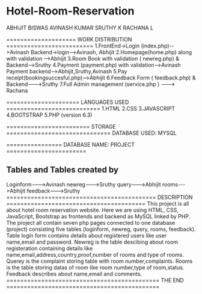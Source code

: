 # Hotel-Room-Reservation

ABHIJIT BISWAS 
AVINASH KUMAR 
SRUTHY K
RACHANA L 

==================== WORK DISTRIBUTION =========================
1.FrontEnd->Login (index.php)-->Avinash
	Backend->login-->Avinash, Abhijit
2.Homepage(home.php) along with validation -->Abhijit
3.Room Book with validation ( newreg.php) & Backend-->Sruthy
4.Payment (payment.php) with validation-->Avinash
Payment backend-->Abhijit,Sruthy,Avinash
5.Pay receipt(bookingsuccesful.php)-->Abhijit
6.Feedback Form ( feedback.php) & Backend--->Sruthy
7.Full Admin management (service.php ) ---> Rachana


===================== LANGUAGES USED ===========================
1.HTML
2.CSS
3.JAVASCRIPT
4.BOOTSTRAP
5.PHP (version 6.3)

======================== STORAGE ==============================
DATABASE USED: MYSQL



================ DATABASE NAME: PROJECT =======================

Tables and Tables created by 
------------------------------------------------
Loginform--->Avinash
newreg--->Sruthy
query--->Abhijit
rooms--->Abhijit
feedback--->Sruthy
                  =========================================== DESCRIPTION ========================================
This project is all about hotel room reservation website. Here we are using HTML, CSS, JavaScript, Bootstrap as frontends and backend as MySQL linked by PHP. 
The project all contain seven php pages connected to one database (project) consisting five tables (loginform, newreg, query, rooms, feedback).
Table login form contains details about registered users like user name,email and password.
Newreg is the table descibing about room registeration containing details like name,email,address,country,proof,number of rooms and type of rooms.
Querey is the complaint storing table with room number,complaints.
Rooms is the table storing datas of room like room number,type of room,status.
Feedback describes about name,email and comments.
                 ============================================ THE END ============================================
